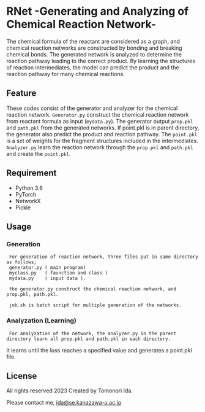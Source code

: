 
# RNet -Generating and Analyzing of Chemical Reaction Network-

The chemical formula of the reactant are considered as a graph, and chemical reaction networks are constructed by bonding and breaking chemical bonds. The generated network is analyzed to determine the reaction pathway leading to the correct product. By learning the structures of reaction intermediates, the model can predict the product and the reaction pathway for many chemical reactions.

## Feature

 These codes consist of the generator and analyzer for the chemical reaction network. `Generator.py` construct the chemical reaction network from reactant formula as input (`mydata.py`). The generator output `prop.pkl` and `path.pkl` from the generated networks. If point.pkl is in parent directory, the generator also predict the product and reaction pathway. The `point.pkl` is a set of weights for the fragment structures included in the intermediates. `Analyzer.py` learn the reaction network through the `prop.pkl` and `path.pkl` and create the `point.pkl`.

## Requirement

 * Python 3.6
 * PyTorch
 * NetworkX
 * Pickle

## Usage

### Generation
     For generation of reaction network, three files put in same directory as follows;
     generator.py ( main program)
     myclass.py   ( faunction and class )
     mydata.py    ( input data ).

     the generator.py construct the chemical reaction network, and prop.pkl, path.pkl.

     job.sh is batch script for multiple generation of the networks.

### Analyzation (Learning)
     For analyzation of the network, the analyzer.py in the parent directory learn all prop.pkl and path.pkl in each directory. 

It learns until the loss reaches a specified value and generates a point.pkl file.

## License
All rights reserved 2023 Created by Tomonori Ida.

Please contact me, ida@se.kanazawa-u.ac.jp



